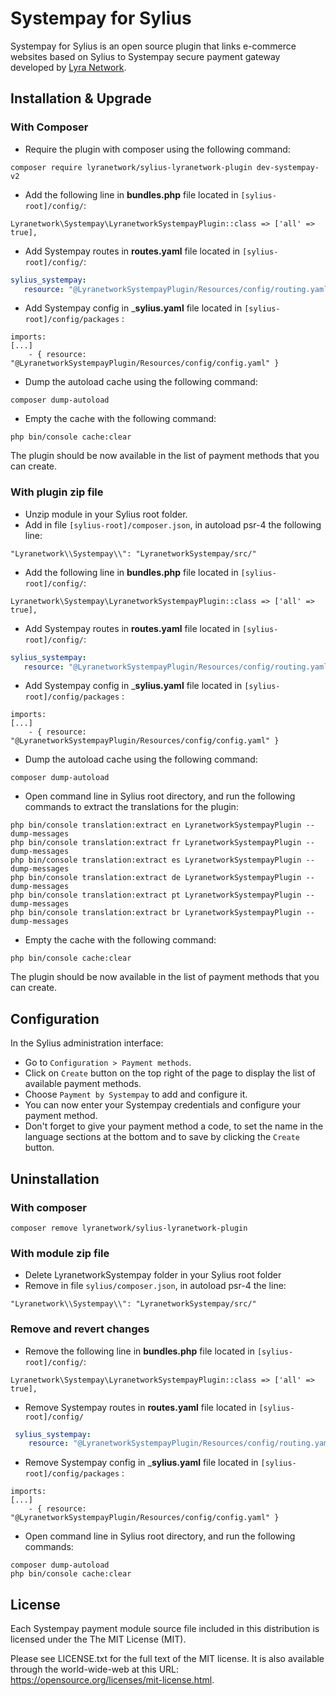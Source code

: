 # Systempay for Sylius

Systempay for Sylius is an open source plugin that links e-commerce websites based on Sylius to Systempay secure payment gateway developed by [Lyra Network](https://www.lyra.com/).

## Installation & Upgrade

### With Composer
- Require the plugin with composer using the following command:

```
composer require lyranetwork/sylius-lyranetwork-plugin dev-systempay-v2
```
- Add the following line in  __bundles.php__  file located in `[sylius-root]/config/`:

```
Lyranetwork\Systempay\LyranetworkSystempayPlugin::class => ['all' => true],
```

- Add Systempay routes in  __routes.yaml__  file located in `[sylius-root]/config/`:

 ```yaml
 sylius_systempay:
    resource: "@LyranetworkSystempayPlugin/Resources/config/routing.yaml"
 ```

- Add Systempay config in ___sylius.yaml__  file located in `[sylius-root]/config/packages` :

```
imports:
[...]
    - { resource: "@LyranetworkSystempayPlugin/Resources/config/config.yaml" }
```

- Dump the autoload cache using the following command:

```
composer dump-autoload
```

- Empty the cache with the following command:

```
php bin/console cache:clear
```

The plugin should be now available in the list of payment methods that you can create.

### With plugin zip file
- Unzip module in your Sylius root folder.
- Add in file `[sylius-root]/composer.json`, in autoload psr-4 the following line:

```
"Lyranetwork\\Systempay\\": "LyranetworkSystempay/src/"
```
- Add the following line in  __bundles.php__  file located in `[sylius-root]/config/`:

```
Lyranetwork\Systempay\LyranetworkSystempayPlugin::class => ['all' => true],
```

- Add Systempay routes in  __routes.yaml__  file located in `[sylius-root]/config/`:

 ```yaml
 sylius_systempay:
    resource: "@LyranetworkSystempayPlugin/Resources/config/routing.yaml"
 ```

- Add Systempay config in ___sylius.yaml__  file located in `[sylius-root]/config/packages` :

```
imports:
[...]
    - { resource: "@LyranetworkSystempayPlugin/Resources/config/config.yaml" }
```

- Dump the autoload cache using the following command:

```
composer dump-autoload
```

- Open command line in Sylius root directory, and run the following commands to extract the translations for the plugin:

```
php bin/console translation:extract en LyranetworkSystempayPlugin --dump-messages
php bin/console translation:extract fr LyranetworkSystempayPlugin --dump-messages
php bin/console translation:extract es LyranetworkSystempayPlugin --dump-messages
php bin/console translation:extract de LyranetworkSystempayPlugin --dump-messages
php bin/console translation:extract pt LyranetworkSystempayPlugin --dump-messages
php bin/console translation:extract br LyranetworkSystempayPlugin --dump-messages
```

- Empty the cache with the following command:

```
php bin/console cache:clear
```

The plugin should be now available in the list of payment methods that you can create.

## Configuration
In the Sylius administration interface:
- Go to `Configuration > Payment methods`.
- Click on `Create` button on the top right of the page to display the list of available payment methods.
- Choose `Payment by Systempay` to add and configure it.
- You can now enter your Systempay credentials and configure your payment method. 
- Don't forget to give your payment method a code, to set the name in the language sections at the bottom and to save by clicking the `Create` button.

## Uninstallation

### With composer
```
composer remove lyranetwork/sylius-lyranetwork-plugin
```

### With module zip file
- Delete LyranetworkSystempay folder in your Sylius root folder
- Remove in file `sylius/composer.json`, in autoload psr-4 the line:

```
"Lyranetwork\\Systempay\\": "LyranetworkSystempay/src/"
```

### Remove and revert changes
- Remove the following line in  __bundles.php__  file located in `[sylius-root]/config/`:

```
Lyranetwork\Systempay\LyranetworkSystempayPlugin::class => ['all' => true],
```

- Remove Systempay routes in  __routes.yaml__  file located in `[sylius-root]/config/`

```yaml
 sylius_systempay:
    resource: "@LyranetworkSystempayPlugin/Resources/config/routing.yaml"
```

- Remove Systempay config in ___sylius.yaml__  file located in `[sylius-root]/config/packages` :

```
imports:
[...]
    - { resource: "@LyranetworkSystempayPlugin/Resources/config/config.yaml" }
```

- Open command line in Sylius root directory, and run the following commands:

```
composer dump-autoload
php bin/console cache:clear
```
## License

Each Systempay payment module source file included in this distribution is licensed under the The MIT License (MIT).

Please see LICENSE.txt for the full text of the MIT license. It is also available through the world-wide-web at this URL: https://opensource.org/licenses/mit-license.html.